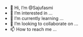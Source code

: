 - 👋 Hi, I’m @Sajufasmi
- 👀 I’m interested in ...
- 🌱 I’m currently learning ...
- 💞️ I’m looking to collaborate on ...
- 📫 How to reach me ...

<!---
Sajufasmi/Sajufasmi is a ✨ special ✨ repository because its `README.md` (this file) appears on your GitHub profile.
You can click the Preview link to take a look at your changes.
--->
